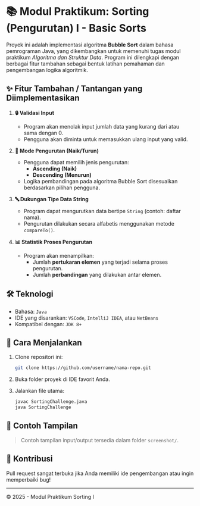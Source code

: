 # 📚 Modul Praktikum: Sorting (Pengurutan) I - Basic Sorts

Proyek ini adalah implementasi algoritma **Bubble Sort** dalam bahasa pemrograman Java, yang dikembangkan untuk memenuhi tugas modul praktikum *Algoritma dan Struktur Data*. Program ini dilengkapi dengan berbagai fitur tambahan sebagai bentuk latihan pemahaman dan pengembangan logika algoritmik.

## ✨ Fitur Tambahan / Tantangan yang Diimplementasikan

1. **🔒 Validasi Input**
   - Program akan menolak input jumlah data yang kurang dari atau sama dengan 0.
   - Pengguna akan diminta untuk memasukkan ulang input yang valid.

2. **🔁 Mode Pengurutan (Naik/Turun)**
   - Pengguna dapat memilih jenis pengurutan:
     - **Ascending (Naik)**
     - **Descending (Menurun)**
   - Logika pembandingan pada algoritma Bubble Sort disesuaikan berdasarkan pilihan pengguna.

3. **🔤 Dukungan Tipe Data String**
   - Program dapat mengurutkan data bertipe `String` (contoh: daftar nama).
   - Pengurutan dilakukan secara alfabetis menggunakan metode `compareTo()`.

4. **📊 Statistik Proses Pengurutan**
   - Program akan menampilkan:
     - Jumlah **pertukaran elemen** yang terjadi selama proses pengurutan.
     - Jumlah **perbandingan** yang dilakukan antar elemen.

## 🛠️ Teknologi

- Bahasa: `Java`
- IDE yang disarankan: `VSCode`, `IntelliJ IDEA`, atau `NetBeans`
- Kompatibel dengan: `JDK 8+`

## 🚀 Cara Menjalankan

1. Clone repositori ini:
   ```bash
   git clone https://github.com/username/nama-repo.git
   ```

2. Buka folder proyek di IDE favorit Anda.

3. Jalankan file utama:
   ```bash
   javac SortingChallenge.java
   java SortingChallenge
   ```

## 📸 Contoh Tampilan

> Contoh tampilan input/output tersedia dalam folder `screenshot/`.

## 🙌 Kontribusi

Pull request sangat terbuka jika Anda memiliki ide pengembangan atau ingin memperbaiki bug!

---

© 2025 - Modul Praktikum Sorting I
